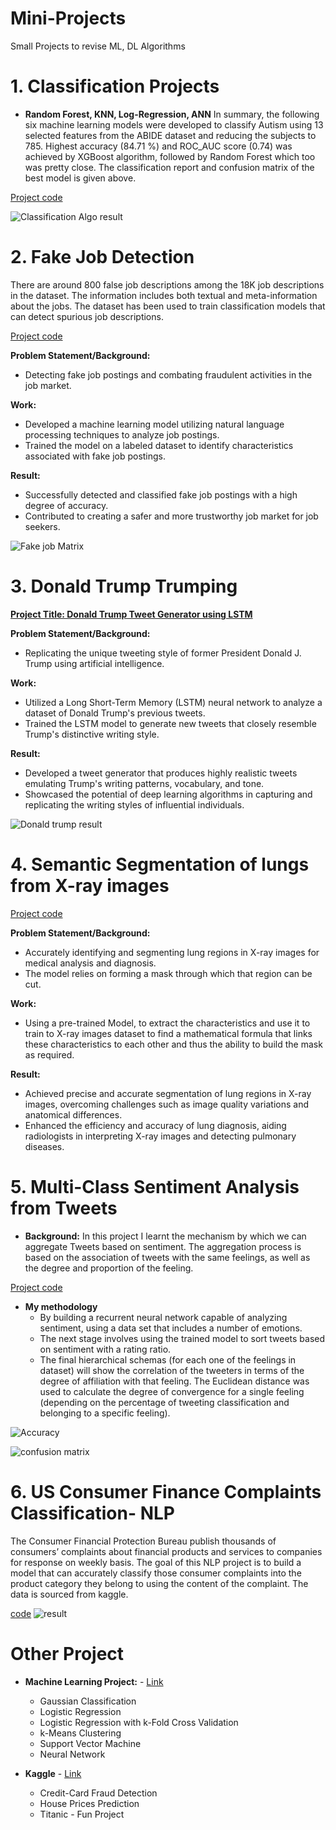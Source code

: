 # Mini-Projects
Small Projects to revise ML, DL Algorithms

# 1. Classification Projects
- **Random Forest, KNN, Log-Regression, ANN**
In summary, the following six machine learning models were developed to classify Autism using 13 selected features from the ABIDE dataset and reducing the subjects to 785. Highest accuracy (84.71 %) and ROC_AUC score (0.74) was achieved by XGBoost algorithm, followed by Random Forest which too was pretty close. The classification report and confusion matrix of the best model is given above.

[Project code](https://github.com/Ashleshk/Mini-Projects/tree/main/Random%20Forest%2C%20KNN%2C%20Log-Regression%2C%20ANN)

![Classification Algo result](https://github.com/Ashleshk/Mini-Projects/blob/main/Random%20Forest%2C%20KNN%2C%20Log-Regression%2C%20ANN/Result.PNG)


# 2. Fake Job Detection
There are around 800 false job descriptions among the 18K job descriptions in the dataset. The information includes both textual and meta-information about the jobs. The dataset has been used to train classification models that can detect spurious job descriptions.

[Project code](https://github.com/Ashleshk/Mini-Projects/tree/main/Fake%20Job%20Detection)

**Problem Statement/Background:**
- Detecting fake job postings and combating fraudulent activities in the job market.

**Work:**
- Developed a machine learning model utilizing natural language processing techniques to analyze job postings.
- Trained the model on a labeled dataset to identify characteristics associated with fake job postings.

**Result:**
- Successfully detected and classified fake job postings with a high degree of accuracy.
- Contributed to creating a safer and more trustworthy job market for job seekers.

![Fake job Matrix](https://github.com/Ashleshk/Mini-Projects/blob/main/Fake%20Job%20Detection/Confusion-Matrix.PNG)


# 3. Donald Trump Trumping

[**Project Title: Donald Trump Tweet Generator using LSTM**](https://github.com/Ashleshk/Mini-Projects/tree/main/Donald%20Trump%20Trumping)

**Problem Statement/Background:**
- Replicating the unique tweeting style of former President Donald J. Trump using artificial intelligence.

**Work:**
- Utilized a Long Short-Term Memory (LSTM) neural network to analyze a dataset of Donald Trump's previous tweets.
- Trained the LSTM model to generate new tweets that closely resemble Trump's distinctive writing style.

**Result:**
- Developed a tweet generator that produces highly realistic tweets emulating Trump's writing patterns, vocabulary, and tone.
- Showcased the potential of deep learning algorithms in capturing and replicating the writing styles of influential individuals.

![Donald trump result](https://github.com/Ashleshk/Mini-Projects/blob/main/Donald%20Trump%20Trumping/Donald%20Trump%20result.png)

# 4. Semantic Segmentation of lungs from X-ray images 

[Project code](https://github.com/Ashleshk/Mini-Projects/tree/main/Semantic-Segmentation-of-lungs-using-Xray-Image)

**Problem Statement/Background:**
- Accurately identifying and segmenting lung regions in X-ray images for medical analysis and diagnosis.
- The model relies on forming a mask through which that region can be cut.

**Work:**
- Using a pre-trained Model, to extract the characteristics and use it to train to X-ray images dataset to find a mathematical formula that links these characteristics to each other and thus the ability to build the mask as required.

**Result:**
- Achieved precise and accurate segmentation of lung regions in X-ray images, overcoming challenges such as image quality variations and anatomical differences.
- Enhanced the efficiency and accuracy of lung diagnosis, aiding radiologists in interpreting X-ray images and detecting pulmonary diseases.


# 5. Multi-Class Sentiment Analysis from Tweets 


* **Background:** In this project I learnt the mechanism by which we can aggregate Tweets based on sentiment. The aggregation process is based on the association of tweets with the same feelings, as well as the degree and proportion of the feeling.

[Project code](https://github.com/Ashleshk/Mini-Projects/tree/main/Multi-Class%20Sentiment%20Analysis%20from%20Tweets)

* **My methodology**
    * By building a recurrent neural network capable of analyzing sentiment, using a data set that includes a number of emotions. 
    * The next stage involves using the trained model to sort tweets based on sentiment with a rating ratio. 
    * The final hierarchical schemas (for each one of the feelings in dataset) will show the correlation of the tweeters in terms of the degree of affiliation with that feeling. The Euclidean distance was used to calculate the degree of convergence for a single feeling (depending on the percentage of tweeting classification and belonging to a specific feeling).

![Accuracy](https://github.com/Ashleshk/Mini-Projects/blob/main/Multi-Class%20Sentiment%20Analysis%20from%20Tweets/Test%20Accuracy.png)

![confusion matrix](https://github.com/Ashleshk/Mini-Projects/blob/main/Multi-Class%20Sentiment%20Analysis%20from%20Tweets/Confusion%20matrix.png)


# 6. US Consumer Finance Complaints Classification- NLP

The Consumer Financial Protection Bureau publish thousands of consumers’ complaints about financial products and services to companies for response on weekly basis. The goal of this NLP project is to build a model that can accurately classify those consumer complaints into the product category they belong to using the content of the complaint. The data is sourced from kaggle.

[code](https://github.com/Ashleshk/Mini-Projects/tree/main/US%20Consumer%20Finance%20Complaints%20Classification%20using%20NLP)
![result](https://github.com/Ashleshk/Mini-Projects/blob/main/US%20Consumer%20Finance%20Complaints%20Classification%20using%20NLP/Finance%20result.png)

# Other Project 
* **Machine Learning Project:** - [Link](https://github.com/Ashleshk/Mini-Projects/tree/main/Machine%20Learning%20Projects)
    * Gaussian Classification
    * Logistic Regression
    * Logistic Regression with k-Fold Cross Validation
    * k-Means Clustering
    * Support Vector Machine
    * Neural Network

* **Kaggle** - [Link](https://github.com/Ashleshk/Mini-Projects/tree/main/Kaggle%20Projects)
   * Credit-Card Fraud Detection
   * House Prices Prediction
   * Titanic - Fun Project